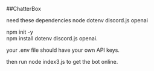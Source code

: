 ##ChatterBox

need these dependencies
node
dotenv
discord.js
openai

npm init -y  
npm install dotenv discord.js openai.  

your .env file should have your own API keys.  

then run node index3.js to get the bot online.
